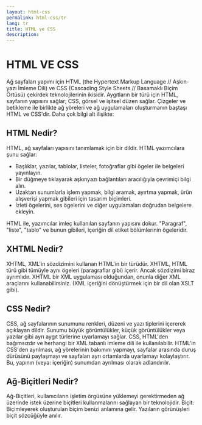 ```yaml
--- 
layout: html-css 
permalink: html-css/tr
lang: tr 
title: HTML ve CSS 
description: 
---
```


# HTML VE CSS

Ağ sayfaları yapımı için HTML (the Hypertext Markup Language // Aşkın-yazı İmleme Dili) ve CSS (Cascading Style Sheets // Basamaklı Biçim Örtüsü) çekirdek teknolojilerinin ikisidir. Aygıtların bir türü için HTML, sayfanın yapısını sağlar; CSS, görsel ve işitsel düzen sağlar. Çizgeler ve betikleme ile birlikte ağ yöreleri ve ağ uygulamaları oluşturmanın baştaşı HTML ve CSS'dir. Daha çok bilgi alt ilişikte:

## HTML Nedir?
HTML, ağ sayfaları yapısını tanımlamak için bir dildir. HTML yazımcılara şunu sağlar:

- Başlıklar, yazılar, tablolar, listeler, fotoğraflar gibi ögeler ile belgeleri yayınlayın.
- Bir düğmeye tıklayarak aşkınyazı bağlantıları aracılığıyla çevrimiçi bilgi alın.
- Uzaktan sunumlarla işlem yapmak, bilgi aramak, ayırtma yapmak, ürün alışverişi yapmak gibileri için tasarım biçimleri.
- İzleti ögelerini, ses ögelerini ve diğer uygulamaları doğrudan belgelere ekleyin.

HTML ile, yazımcılar imleç kullanılan sayfanın yapısını dokur. "Paragraf", "liste", "tablo" ve bunun gibileri, içeriğin dil etiket bölümlerinin ögeleridir.

## XHTML Nedir?

XHTML, XML'in sözdizimini kullanan HTML'in bir türüdür. XHTML, HTML türü gibi tümüyle aynı ögeleri (paragraflar gibi) içerir. Ancak sözdizimi biraz ayrımlıdır. XHTML bir
XML uygulaması olduğundan, onunla diğer XML araçlarını kullanabilirsiniz. (XML içeriğini dönüştürmek için bir dil olan XSLT gibi).

## CSS Nedir?

CSS, ağ sayfalarının sunumunu renkleri, düzeni ve yazı tiplerini içererek açıklayan dildir. Sunumu büyük görüntülükler, küçük görüntülükler veya yazılar gibi ayrı aygıt türlerine uyarlamayı sağlar. CSS, HTML'den bağımsızdır ve herhangi bir XML tabanlı imleme dili ile kullanılabilir. HTML'in CSS'den ayrılması, ağ yörelerinin bakımını yapmayı, sayfalar arasında duruş dürüsünü paylaşmayı ve sayfaları ayrı ortamlarda uyarlamayı kolaylaştırır. Bu, yapının (veya: içeriğin) sunumdan ayrılması olarak adlandırılır.

## Ağ-Biçitleri Nedir?

Ağ-Biçitleri, kullanıcıların işletim örgüsüne yüklemeyi gerektirmeden ağ üzerinde istek üzerine biçitleri kullanmalarını sağlayan bir teknolojidir.
Biçit: Biçimleyerek oluşturulan biçim benizi anlamına gelir. Yazıların görünüşleri biçit sözcüğüyle anılır.